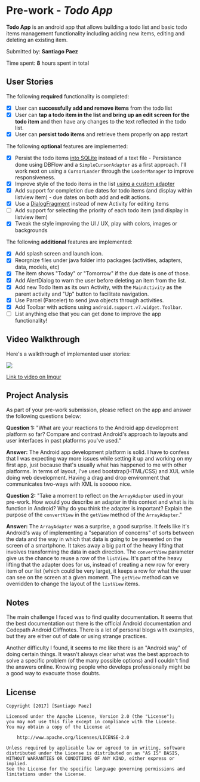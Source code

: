 # Pre-work - *Todo App*

**Todo App** is an android app that allows building a todo list and basic todo items management functionality including adding new items, editing and deleting an existing item.

Submitted by: **Santiago Paez**

Time spent: **8** hours spent in total

## User Stories

The following **required** functionality is completed:

* [X] User can **successfully add and remove items** from the todo list
* [X] User can **tap a todo item in the list and bring up an edit screen for the todo item** and then have any changes to the text reflected in the todo list.
* [X] User can **persist todo items** and retrieve them properly on app restart

The following **optional** features are implemented:

* [X] Persist the todo items [into SQLite](http://guides.codepath.com/android/Persisting-Data-to-the-Device#sqlite) instead of a text file - Persistance done using DBFlow and a `SimpleCursorAdapter` as a first approach. I'll work next on using a `CursorLoader` through the `LoaderManager` to improve responsiveness.
* [X] Improve style of the todo items in the list [using a custom adapter](http://guides.codepath.com/android/Using-an-ArrayAdapter-with-ListView)
* [X] Add support for completion due dates for todo items (and display within listview item) - due dates on both add and edit actions.
* [X] Use a [DialogFragment](http://guides.codepath.com/android/Using-DialogFragment) instead of new Activity for editing items
* [ ] Add support for selecting the priority of each todo item (and display in listview item)
* [X] Tweak the style improving the UI / UX, play with colors, images or backgrounds

The following **additional** features are implemented:


* [X] Add splash screen and launch icon.
* [X] Reorgnize files under java folder into packages (activities, adapters, data, models, etc)
* [X] The item shows "Today" or "Tomorrow" if the due date is one of those.
* [X] Add AlertDialog to warn the user before deleting an item from the list.
* [X] Add new Todo Item as its own Activity, with the `MainActivity` as the parent activity and "Up" button to facilitate navigation.
* [X] Use Parcel (Parceler) to send java objects through activities.
* [X] Add Toolbar with actions using `android.support.v7.widget.Toolbar`.
* [ ] List anything else that you can get done to improve the app functionality!

## Video Walkthrough

Here's a walkthrough of implemented user stories:

![](http://i.imgur.com/Pf8oDkd.gif)

[Link to video on Imgur](http://imgur.com/Pf8oDkd)

## Project Analysis

As part of your pre-work submission, please reflect on the app and answer the following questions below:

**Question 1:** "What are your reactions to the Android app development platform so far? Compare and contrast Android's approach to layouts and user interfaces in past platforms you've used."

**Answer:** 
The Android app development platform is solid. I have to confess that I was expecting way more issues while setting it up and working on my first app, just because that's usually what has happened to me with other platforms.
In terms of layout, I've used bootstrap(HTML/CSS) and XUL while doing web development. Having a drag and drop environment that communicates two-ways with XML is sooooo nice.

**Question 2:** "Take a moment to reflect on the `ArrayAdapter` used in your pre-work. How would you describe an adapter in this context and what is its function in Android? Why do you think the adapter is important? Explain the purpose of the `convertView` in the `getView` method of the `ArrayAdapter`."

**Answer:** The `ArrayAdapter` was a surprise, a good surprise. It feels like it's Android's way of implementing a "separation of concerns" of sorts between the data and the way in which that data is going to be presented on the screen of a smartphone. It takes away a big part of the heavy lifting that involves transforming the data in each direction.
The `convertView` parameter give us the chance to reuse a row of the `listView`. It's part of the heavy lifting that the adapter does for us, instead of creating a new row for every item of our list (which could be very large), it keeps a row for what the user can see on the screen at a given moment. The `getView` method can ve overridden to change the layout of the `listView` items.

## Notes

The main challenge I faced was to find quality documentation. It seems that the best documentation out there is the official Android documentation and Codepath Android Cliffnotes. There is a lot of personal blogs with examples, but they are either out of date or using strange practices.

Another difficulty I found, it seems to me like there is an "Android way" of doing certain things. It wasn't always clear what was the best approach to solve a specific problem (of the many possible options) and I couldn't find the answers online. Knowing people who develops professionally might be a good way to evacuate those doubts. 
 

## License

    Copyright [2017] [Santiago Paez]

    Licensed under the Apache License, Version 2.0 (the "License");
    you may not use this file except in compliance with the License.
    You may obtain a copy of the License at

        http://www.apache.org/licenses/LICENSE-2.0

    Unless required by applicable law or agreed to in writing, software
    distributed under the License is distributed on an "AS IS" BASIS,
    WITHOUT WARRANTIES OR CONDITIONS OF ANY KIND, either express or implied.
    See the License for the specific language governing permissions and
    limitations under the License.

